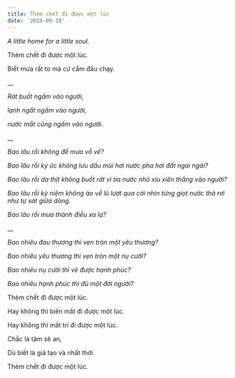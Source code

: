 ```yaml
---
title: Thèm chết đi được một lúc
date: '2019-09-19'
---
```

_A little home for a little soul._



Thèm chết đi được một lúc.



Biết mưa rất to mà cứ cắm đầu chạy.

__

_Rát buốt ngấm vào người,_


_lạnh ngắt ngấm vào người,_


_nước mắt cũng ngấm vào người._

__

_Bao lâu rồi không để mưa vỗ về?_


_Bao lâu rồi ký ức không lưu dấu mùi hơi nước pha hơi đất ngai ngái?_


_Bao lâu rồi da thịt không buốt rát vì tia nước nhỏ xíu xiên thẳng vào người?_


_Bao lâu rồi kỷ niệm không ào về lũ lượt qua cái nhìn từng giọt nước thả rơi như tự sát giữa dòng._


_Bao lâu rồi mưa thành điều xa lạ?_

__

_Bao nhiêu đau thương thì vẹn tròn một yêu thương?_


_Bao nhiêu yêu thương thì vẹn tròn một nụ cười?_


_Bao nhiêu nụ cười thì vẽ được hạnh phúc?_


_Bao nhiêu hạnh phúc thì đủ một đời người?_



Thèm chết đi được một lúc.


Hay không thì biến mất đi được một lúc.


Hay không thì mất trí đi được một lúc.


Chắc là tâm sẽ an,


Dù biết là giả tạo và nhất thời.





Thèm chết đi được một lúc.
